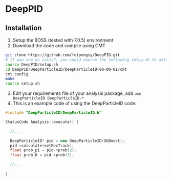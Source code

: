 # DeepPID

## Installation

1. Setup the BOSS (tested with 7.0.5) environment
2. Download the code and compile using CMT

```bash
git clone https://github.com/feipengsy/DeepPID.git
# If you are on lxslc7, you could source the following setup.sh to setup ml packages. Otherwise see next section
source DeepPID/setup.sh 
cd DeepPID/DeepParticleID/DeepParticleID-00-00-01/cmt
cmt config
make
source setup.sh
```

3. Edit your requirements file of your analysis package, add `use DeepParticleID DeepParticleID-*`
4. This is an example code of using the DeepParticleID code:

```c++
#include "DeepParticleID/DeepParticleID.h"

StatusCode Analysis::execute() {

  //...
  
  DeepParticleID* pid = new DeepParticleID(XGBoost);
  pid->calculate(evtRecTrack);
  float prob_pi = pid->prob(2);
  float prob_K = pid->prob(3);

  //...
  
}
```
